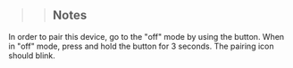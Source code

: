 <!-- Notes BEGIN -->
>> ## Notes
In order to pair this device, go to the "off" mode by using the button. When in "off" mode, press and hold the button for 3 seconds. The pairing icon should blink.
>> <!-- Notes END -->